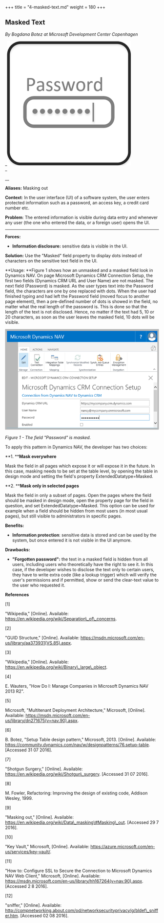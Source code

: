 +++
title = "4-masked-text.md"
weight = 180
+++
## Masked Text

_By Bogdana Botez at Microsoft Development Center Copenhagen_

_[![ ][image0]][anchor0]  
_

__

**Aliases:** Masking out

**Context**: In the user interface (UI) of a software system, the user enters protected information such as a password, an access key, a credit card number etc.

**Problem**: The entered information is visible during data entry and whenever any user (the one who entered the data, or a foreign user) opens the UI.

****

**Forces:**

* **Information disclosure:** sensitive data is visible in the UI.

**Solution:** Use the "Masked" field property to display dots instead of characters on the sensitive text field in the UI.

**Usage: **Figure 1 shows how an unmasked and a masked field look in Dynamics NAV. On page Microsoft Dynamics CRM Connection Setup, the first two fields (Dynamics CRM URL and User Name) are not masked. The next field (Password) is masked. As the user types text into the Password field, the characters are one by one replaced with dots. When the user had finished typing and had left the Password field (moved focus to another page element), then a pre-defined number of dots is showed in the field, no matter what the real length of the password is. This is done so that the length of the text is not disclosed. Hence, no matter if the text had 5, 10 or 20 characters, as soon as the user leaves the masked field, 10 dots will be visible.

[![ ][image1]][anchor1]

_Figure 1 - The field "Password" is masked._

To apply this pattern in Dynamics NAV, the developer has two choices:

**1\. ****Mask everywhere**

Mask the field in all pages which expose it or will expose it in the future. In this case, masking needs to be set at the table level, by opening the table in design mode and setting the field's property ExtendedDatatype=Masked.

**2\. ****Mask only in selected pages**

Mask the field in only a subset of pages. Open the pages where the field should be masked in design mode, open the property page for the field in question, and set ExtendedDatatype=Masked. This option can be used for example when a field should be hidden from most users (in most usual pages), but still visible to administrators in specific pages.

**Benefits:**

* **Information protection**: sensitive data is stored and can be used by the system, but once entered it is not visible in the UI anymore.

**Drawbacks:**

* **"Forgotten password":** the text in a masked field is hidden from all users, including users who theoretically have the right to see it. In this case, if the developer wishes to disclose the text only to certain users, they have to write extra code (like a lookup trigger) which will verify the user's permissions and if permitted, show or send the clear-text value to the user who requested it.

**References**

\[1\]

"Wikipedia," \[Online\]. Available: https://en.wikipedia.org/wiki/Separation\_of\_concerns.

\[2\]

"GUID Structure," \[Online\]. Available: https://msdn.microsoft.com/en-us/library/aa373931(VS.85).aspx.

\[3\]

"Wikipedia," \[Online\]. Available: https://en.wikipedia.org/wiki/Binary\_large\_object.

\[4\]

E. Wauters, "How Do I: Manage Companies in Microsoft Dynamics NAV 2013 R2".

\[5\]

Microsoft, "Multitenant Deployment Architecture," Microsoft, \[Online\]. Available: https://msdn.microsoft.com/en-us/library/dn271675(v=nav.90).aspx.

\[6\]

B. Botez, "Setup Table design pattern," Microsoft, 2013\. \[Online\]. Available: https://community.dynamics.com/nav/w/designpatterns/76.setup-table. \[Accessed 31 07 2016\].

\[7\]

"Shotgun Surgery," \[Online\]. Available: https://en.wikipedia.org/wiki/Shotgun\_surgery. \[Accessed 31 07 2016\].

\[8\]

M. Fowler, Refactoring: Improving the design of existing code, Addison Wesley, 1999\.

\[9\]

"Masking out," \[Online\]. Available: https://en.wikipedia.org/wiki/Data\_masking\#Masking\_out. \[Accessed 29 7 2016\].

\[10\]

"Key Vault," Microsoft, \[Online\]. Available: https://azure.microsoft.com/en-us/services/key-vault/.

\[11\]

"How to: Configure SSL to Secure the Connection to Microsoft Dynamics NAV Web Client," Microsoft, \[Online\]. Available: https://msdn.microsoft.com/en-us/library/hh167264(v=nav.90).aspx. \[Accessed 2 8 2016\].

\[12\]

"sniffer," \[Online\]. Available: http://compnetworking.about.com/od/networksecurityprivacy/g/bldef\_sniffer.htm. \[Accessed 02 08 2016\].



[anchor0]: Logo-_2D00_-Masked-Text.png
[anchor1]: Masking-_2D00_-CRM-Connection-Setup-page.PNG


[image0]: Logo-_2D00_-Masked-Text.png
[image1]: Masking-_2D00_-CRM-Connection-Setup-page.PNG
